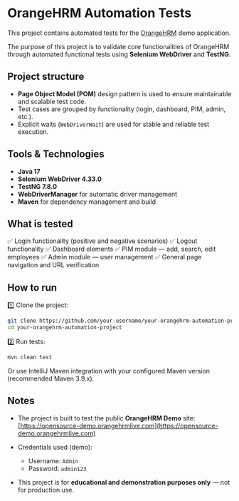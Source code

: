 # OrangeHRM Automation Tests

This project contains automated tests for the [OrangeHRM](https://opensource-demo.orangehrmlive.com/) demo application.

The purpose of this project is to validate core functionalities of OrangeHRM through automated functional tests using **Selenium WebDriver** and **TestNG**.

## Project structure

* **Page Object Model (POM)** design pattern is used to ensure maintainable and scalable test code.
* Test cases are grouped by functionality (login, dashboard, PIM, admin, etc.).
* Explicit waits (`WebDriverWait`) are used for stable and reliable test execution.

## Tools & Technologies

* **Java 17**
* **Selenium WebDriver 4.33.0**
* **TestNG 7.8.0**
* **WebDriverManager** for automatic driver management
* **Maven** for dependency management and build

## What is tested

✅ Login functionality (positive and negative scenarios)
✅ Logout functionality
✅ Dashboard elements
✅ PIM module — add, search, edit employees
✅ Admin module — user management
✅ General page navigation and URL verification

## How to run

1️⃣ Clone the project:

```bash
git clone https://github.com/your-username/your-orangehrm-automation-project.git
cd your-orangehrm-automation-project
```

2️⃣ Run tests:

```bash
mvn clean test
```

Or use IntelliJ Maven integration with your configured Maven version (recommended Maven 3.9.x).

## Notes

* The project is built to test the public **OrangeHRM Demo** site:
  [https://opensource-demo.orangehrmlive.com](https://opensource-demo.orangehrmlive.com)

* Credentials used (demo):

  * Username: `Admin`
  * Password: `admin123`

* This project is for **educational and demonstration purposes only** — not for production use.
